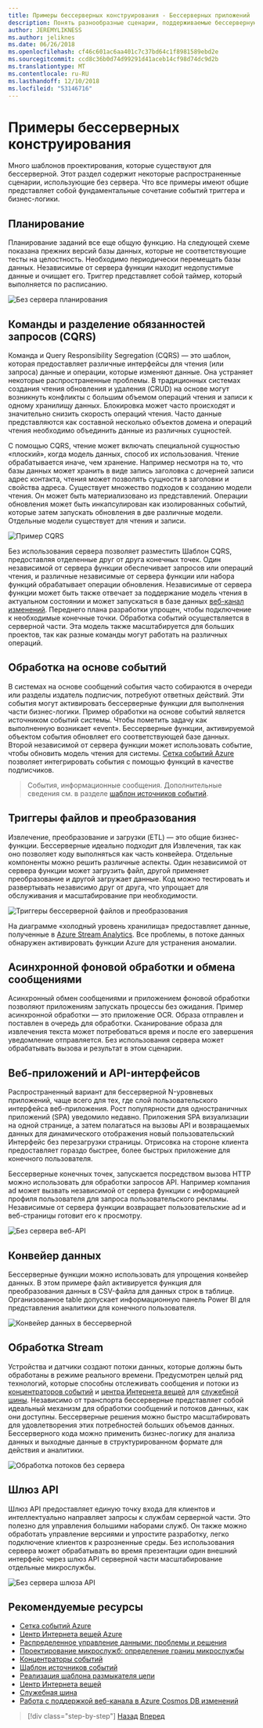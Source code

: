 ```yaml
---
title: Примеры бессерверных конструирования - Бессерверных приложений
description: Понять разнообразные сценарии, поддерживаемые бессерверную архитектуру, от планирования и обработки событий триггеры файлов и процесса потока.
author: JEREMYLIKNESS
ms.author: jeliknes
ms.date: 06/26/2018
ms.openlocfilehash: cf46c601ac6aa401c7c37bd64c1f8981589ebd2e
ms.sourcegitcommit: ccd8c36b0d74d99291d41aceb14cf98d74dc9d2b
ms.translationtype: MT
ms.contentlocale: ru-RU
ms.lasthandoff: 12/10/2018
ms.locfileid: "53146716"
---
```

# <a name="serverless-design-examples"></a>Примеры бессерверных конструирования

Много шаблонов проектирования, которые существуют для бессерверной. Этот раздел содержит некоторые распространенные сценарии, использующие без сервера. Что все примеры имеют общие представляет собой фундаментальные сочетание событий триггера и бизнес-логики.

## <a name="scheduling"></a>Планирование

Планирование заданий все еще общую функцию. На следующей схеме показана прежних версий базы данных, которые не соответствующие тесты на целостность. Необходимо периодически перемещать базы данных. Независимые от сервера функции находит недопустимые данные и очищает его. Триггер представляет собой таймер, который выполняется по расписанию.

![Без сервера планирования](./media/serverless-scheduling.png)

## <a name="command-and-query-responsibility-segregation-cqrs"></a>Команды и разделение обязанностей запросов (CQRS)

Команда и Query Responsibility Segregation (CQRS) — это шаблон, которая предоставляет различные интерфейсы для чтения (или запроса) данные и операции, которые изменяют данные. Она устраняет некоторые распространенные проблемы. В традиционных системах создания чтения обновления и удаления (CRUD) на основе могут возникнуть конфликты с большим объемом операций чтения и записи к одному хранилищу данных. Блокировка может часто происходят и значительно снизить скорость операций чтения. Часто данные представляются как составной несколько объектов домена и операций чтения необходимо объединить данные из различных сущностей.

С помощью CQRS, чтение может включать специальной сущностью «плоский», когда модель данных, способ их использования. Чтение обрабатывается иначе, чем хранение. Например несмотря на то, что базы данных может хранить в виде запись заголовка с дочерней записи адрес контакта, чтения может позволять сущности в заголовки и свойства адреса. Существует множество подходов к созданию модели чтения. Он может быть материализовано из представлений. Операции обновления может быть инкапсулирован как изолированных событий, которые затем запускать обновления в две различные модели. Отдельные модели существует для чтения и записи.

![Пример CQRS](./media/cqrs-example.png)

Без использования сервера позволяет разместить Шаблон CQRS, предоставляя отделенные друг от друга конечных точек. Один независимой от сервера функции обеспечивает запросов или операций чтения, и различные независимые от сервера функции или набора функций обрабатывает операции обновления. Независимые от сервера функции может быть также отвечает за поддержание модель чтения в актуальном состоянии и может запускаться в базе данных [веб-канал изменений](https://docs.microsoft.com/azure/cosmos-db/change-feed). Переднего плана разработки упрощен, чтобы подключение к необходимые конечные точки. Обработка событий осуществляется в серверной части. Эта модель также масштабируется для больших проектов, так как разные команды могут работать на различных операций.

## <a name="event-based-processing"></a>Обработка на основе событий

В системах на основе сообщений события часто собираются в очереди или разделы издатель подписчик, потребуют ответных действий. Эти события могут активировать бессерверные функции для выполнения части бизнес-логики. Пример обработки на основе событий является источником событий системы. Чтобы пометить задачу как выполненную возникает «event». Бессерверные функции, активируемой объектом события обновляет его соответствующей базе данных. Второй независимой от сервера функции может использовать событие, чтобы обновить модель чтения для системы. [Сетка событий Azure](https://docs.microsoft.com/azure/event-grid/overview) позволяет интегрировать события с помощью функций в качестве подписчиков.

> События, информационные сообщения. Дополнительные сведения см. в разделе [шаблон источников событий](https://docs.microsoft.com/azure/architecture/patterns/event-sourcing).

## <a name="file-triggers-and-transformations"></a>Триггеры файлов и преобразования

Извлечение, преобразование и загрузки (ETL) — это общие бизнес-функции. Бессерверные идеально подходит для Извлечения, так как оно позволяет коду выполняться как часть конвейера. Отдельные компоненты можно решить различные аспекты. Один независимой от сервера функции может загрузить файл, другой применяет преобразование и другой загружает данные. Код можно тестировать и развертывать независимо друг от друга, что упрощает для обслуживания и масштабирование при необходимости.

![Триггеры бессерверной файлов и преобразования](./media/serverless-file-triggers.png)

На диаграмме «холодный уровень хранилища» предоставляет данные, полученные в [Azure Stream Analytics](https://docs.microsoft.com/azure/stream-analytics). Все проблемы, в потоке данных обнаружен активировать функции Azure для устранения аномалии.

## <a name="asynchronous-background-processing-and-messaging"></a>Асинхронной фоновой обработки и обмена сообщениями

Асинхронный обмен сообщениями и приложением фоновой обработки позволяют приложениям запускать процессы без ожидания. Пример асинхронной обработки — это приложение OCR. Образа отправлен и поставлен в очередь для обработки. Сканирование образа для извлечения текста может потребоваться время и после его завершения уведомление отправляется. Без использования сервера может обрабатывать вызова и результат в этом сценарии.

## <a name="web-apps-and-apis"></a>Веб-приложений и API-интерфейсов

Распространенный вариант для бессерверной N-уровневых приложений, чаще всего для тех, где слой пользовательского интерфейса веб-приложения. Рост популярности для одностраничных приложений (SPA) уведомило недавно. Приложения SPA визуализации на одной странице, а затем полагаться на вызовы API и возвращаемых данных для динамического отображения новый пользовательский Интерфейс без перезагрузки страницы. Отрисовка на стороне клиента предоставляет гораздо быстрее, более быстрых приложение для конечного пользователя.

Бессерверные конечных точек, запускается посредством вызова HTTP можно использовать для обработки запросов API. Например компания ad может вызвать независимой от сервера функции с информацией профиля пользователя для запроса пользовательского рекламы. Независимые от сервера функции возвращает пользовательские ad и веб-страницы готовит его к просмотру.

![Без сервера веб-API](./media/serverless-web-api.png)

## <a name="data-pipeline"></a>Конвейер данных

Бессерверные функции можно использовать для упрощения конвейер данных. В этом примере файл активируется функция для преобразования данных в CSV-файла для данных строк в таблице. Организованное table допускает информационную панель Power BI для представления аналитики для конечного пользователя.

![Конвейер данных в бессерверной](./media/serverless-data-pipeline.png)

## <a name="stream-processing"></a>Обработка Stream

Устройства и датчики создают потоки данных, которые должны быть обработаны в режиме реального времени. Предусмотрен целый ряд технологий, которые способны отслеживать сообщения и потоки из [концентраторов событий](https://docs.microsoft.com/azure/event-hubs/event-hubs-what-is-event-hubs) и [центра Интернета вещей](https://docs.microsoft.com/azure/iot-hub) для [служебной шины](/service-bus). Независимо от транспорта бессерверные представляет собой идеальный механизм для обработки сообщений и потоков данных, как они доступны. Бессерверные решения можно быстро масштабировать для удовлетворения этих потребностей больших объемов данных. Бессерверного кода можно применить бизнес-логику для анализа данных и выходные данные в структурированном формате для действия и аналитики.

![Обработка потоков без сервера](./media/serverless-stream-processing.png)

## <a name="api-gateway"></a>Шлюз API

Шлюз API предоставляет единую точку входа для клиентов и интеллектуально направляет запросы к службам серверной части. Это полезно для управления большими наборами служб. Он также можно обработать управление версиями и упростите разработку, легко подключение клиентов к разрозненные среды. Без использования сервера может обрабатывать во время презентации один внешний интерфейс через шлюз API серверной части масштабирование отдельные микрослужбы.

![Без сервера шлюза API](./media/serverless-api-gateway.png)

## <a name="recommended-resources"></a>Рекомендуемые ресурсы

* [Сетка событий Azure](https://docs.microsoft.com/azure/event-grid/overview)
* [Центр Интернета вещей Azure](https://docs.microsoft.com/azure/iot-hub)
* [Распределенное управление данными: проблемы и решения](../microservices-architecture/architect-microservice-container-applications/distributed-data-management.md)
* [Проектирование микрослужб: определение границ микрослужбы](https://docs.microsoft.com/azure/architecture/microservices/microservice-boundaries)
* [Концентраторы событий](https://docs.microsoft.com/azure/event-hubs/event-hubs-what-is-event-hubs)
* [Шаблон источников событий](https://docs.microsoft.com/azure/architecture/patterns/event-sourcing)
* [Реализация шаблона размыкателя цепи](../microservices-architecture/implement-resilient-applications/implement-circuit-breaker-pattern.md)
* [Центр Интернета вещей](https://docs.microsoft.com/azure/iot-hub)
* [Служебная шина](https://docs.microsoft.com/azure/service-bus)
* [Работа с поддержкой веб-канала в Azure Cosmos DB изменений](https://docs.microsoft.com/azure/cosmos-db/change-feed)

>[!div class="step-by-step"]
>[Назад](serverless-architecture-considerations.md)
>[Вперед](azure-serverless-platform.md)